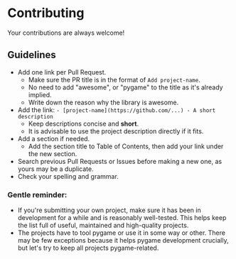 # Contributing
Your contributions are always welcome!

## Guidelines
- Add one link per Pull Request.
    - Make sure the PR title is in the format of `Add project-name`.
    - No need to add "awesome", or "pygame" to the title as it's already implied.
    - Write down the reason why the library is awesome.
- Add the link: `- [project-name](https://github.com/...) - A short description`
    - Keep descriptions concise and **short**.
    - It is advisable to use the project description directly if it fits.
- Add a section if needed.
    - Add the section title to Table of Contents, then add your link under the new section.
- Search previous Pull Requests or Issues before making a new one, as yours may be a duplicate.
- Check your spelling and grammar.

### Gentle reminder:
- If you're submitting your own project, make sure it has been in development for a while and is reasonably well-tested. This helps keep the list full of useful, maintained and high-quality projects. 
- The projects have to tool pygame or use it in some way or other. There may be few exceptions because it helps pygame development crucially, but let's try to keep all projects pygame-related.
